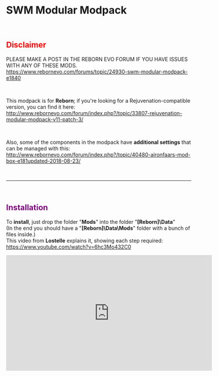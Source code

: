 # SWM Modular Modpack
​
## <span style="color:red"> **Disclaimer** </span>
PLEASE MAKE A POST IN THE REBORN EVO FORUM IF YOU HAVE ISSUES WITH ANY OF THESE MODS.<br />
https://www.rebornevo.com/forums/topic/24930-swm-modular-modpack-e1840

<br />

This modpack is for **Reborn**; if you're looking for a Rejuvenation-compatible version, you can find it here:<br />
http://www.rebornevo.com/forum/index.php?/topic/33807-rejuvenation-modular-modpack-v11-patch-3/

<br />

Also, some of the components in the modpack have **additional settings** that can be managed with this:<br />
http://www.rebornevo.com/forum/index.php?/topic/40480-aironfaars-mod-box-e181updated-2018-08-23/

<br />

--------------------------------------------------

<br />

## <span style="color:purple"> **Installation** </span>

To **install**, just drop the folder "**Mods**" into the folder "**[Reborn]\Data**"<br />
(In the end you should have a "**[Reborn]\Data\Mods**" folder with a bunch of files inside.)<br />
This video from **Lostelle** explains it, showing each step required: https://www.youtube.com/watch?v=6hc3Mo432C0 <br />

<iframe width="560" height="315" src="https://www.youtube.com/embed/6hc3Mo432C0" frameborder="0" allow="accelerometer; autoplay; clipboard-write; encrypted-media; gyroscope; picture-in-picture" allowfullscreen />

<br />
 
If playing on a **Mac** with **Wineskin**, then, as **Tacos** suggests, do all the modding in a Reborn folder outside of the wrapper and then make a new wrapper with that folder.

Every component is **stand-alone**, and can be used on its own; please refer to the "**brief summary**" below for more info on each one.

<br />

--------------------------------------------------

<br />

## <span style="color:blue"> **Brief summary of each mod component** </span>

 

**(Please remember to check and delete the components you do not want when you are installing this mod pack!)**

 
<details>

* "**SWM - AAA**": this component is a trap, and its purpose is to crash the game.<br />
It only exists to force people to read this section. 😛

(**Please read below anyway... many of these mods change the gameplay, and you should at least know about what you have installed.**)
<br />

* "**SWM - BagSortByType**" adds a "sort by type" option when sorting the bag; alphabetical sorting is still available.<br />
(Thanks to **DreamblitzX** for the help!)
<br />

* "**SWM - ChooseStarter**": while you are in the starter selection room, you can select your starter (as if you wanted to give it an item) and use the "Change starter" option to randomize or choose its species.
<br />

* "**SWM - EvOverflow**": if your mon's EV in any stat would go over 252, without breaking the 510 overall limit, then you are offered the choice to improve its IV, at the cost of resetting that EV.<br />
If instead you use friendship berries at 0 EV you are offered the choice to reduce the IV.


* "**SWM - ExpShareFullTeam**": if you have at least 1 ExpShare in your bag and noone in the team is holding one, then everybody in the team will share the battle exp (total exp gained is unchanged: instead of 1 mon getting 60 exp from the battle, you will have 6 mons getting 10 exp each); only the mons who actually fought get Evs.<br />
If you do not have an ExpShare in your bag (i.e. you haven't found it yet, or you gave it to one of the mons in the PC) or if one of the mons in your team is holding it, then it will behave as it does in the unmodded game.
<br />

* "**SWM - FindInPC**" lets you use the box options to find items, eggs, or mons in the PC.<br />
(Leave the search field empty to find anything.)
<br />

* "**SWM - InfiniteBackups**" prevents the game from deleting the oldest backup saves.
<br />

* "**SWM - ItemRadar**" changes the ItemFinder so that, when activated, it stays on and marks hidden items on the game map.<br />
(Alternative graphics by **Player_Null_Name**  : http://www.rebornevo.com/forum/index.php?/topic/24930-swm-modular-modpack-e18/&amp;do=findComment&amp;comment=808102 <br />
Alternative graphics by **Xander** : https://www.rebornevo.com/forum/index.php?/topic/24930-swm-modular-modpack-e18/&amp;do=findComment&amp;comment=835844 <br />

To use them, download the .png image attached to the linked post and use it to replace the mod's default "SWM - ItemRadar.png" file)
<br />

* "**SWM - ItemsBan**" forbids item usage in battle.
<br />

* "**SWM - LearnEggMoves**" lets the move relearner teach any egg move.
<br />

* "**SWM - MiningForRich**": while mining the wall won't collapse, but mining further costs cumulatively more and more money (spent on materials to build a tunnel, of course :P ).
<br />

* "**SWM - Mouse**" simply enables the mouse in-game.<br />
(Eh, I've always wanted to use "simply" to describe something this big 😄  )<br />
(Thanks to **DreamblitzX** for the help!)
<br />

* "**SWM - MultiSelectPC**" lets you move a group of mons in the PC: hold [CTRL] when choosing "Move" to mark (or unmark) the mons you want to move, then select an empty space to move them all or clear the selection.<br />
(Alternative graphics by **Player_Null_Name**  : http://www.rebornevo.com/forum/index.php?/topic/24930-swm-modular-modpack-e18/&amp;do=findComment&amp;comment=813369<br />

To use them, download the .png image attached to the linked post and use it to replace the mod's default "SWM - MultiSelectPC.png" file)
<br />

* "**SWM – NoHpAnimation**" hides the HP gauge animations during battle.
<br />

* "**SWM - NoTMXAnimations**" hides the TM animations for using Cut, Strength, etc, out of battle.
<br />

* "**SWM - NoTMXNeeded**" makes it no longer necessary to teach TM moves (Cut, Strength, Fly, etc) to your mons; just having the badge and the machine is enough to use them out of combat.
<br />

* "**SWM - PickupQoL**" alters the ability PickUp: items picked up are put directly in your bag, and you are sent a message stating who picked what up.
<br />

* "**SWM - PredictRelationshipValues**" makes the move Psychic usable out of combat, and using it lets you know each npc's relationship value.
<br />

* "**SWM - SetWeather**" adds new options in the Pokegear.<br />
"Select Weather" allows you to directly choose the weather for today in the area you are in.<br />
"Reroll weather week" resets the internal weather calendar of the game; useful if you got it stuck by messing with the system date.
<br />

* "**SWM - SharedPC**" makes the last box in the PC shared amongst savegames: mons you put in it will be there if you start a new game or load a different savegame.
<br />

* "**SWM - ShowStatBoosts**" shows each mon's stat stages in battle.<br />
(Alternative graphics by **Player_Null_Name**  : http://www.rebornevo.com/forum/index.php?/topic/24930-swm-modular-modpack-e18/&amp;do=findComment&amp;comment=805921 <br />
To use them, download the .png image attached to the linked post and use it to replace the mod's default "SWM - ShowStatBoosts.png" file)
<br />

* "**SWM - TypeBattleIcons**" shows each mon's type in battle.
<br />

* "**SWM - UnrealClock**" shows the current in-game time.
<br />

* "**SWM - UnrealTime**" changes the game time from real time to simulated time, so that if you only play in the evening you can still get to see morning events too.<br />
(Please note: using it with SetWeather allows you to change the time, but it also resets the calendar - which in turn affects things like the lottery)
<br />

* "**SWM - WildEncounterRates**": if the party leader is holding a Smoke Ball or has the ability Run Away and there are mons in the area that you haven't caught yet, then you're guaranteed to encounter one of those.
<br />

</details>

<br />

--------------------------------------------------

<br />

## <span style="color:green"> **Compatibility with other mods** </span>


Last version of SWM (v59) to be compatible with mods based on **Reborn Episode 18.1**:<br />
https://drive.google.com/open?id=1iuvk4uLSRV4VEMF0Gp5wdv9d5MmlZ-ez

<br />

**Known incompatible mods**:
<details>

* None yet.

* The Follower mod used to require a compatibility patch in E17, but in E18 it may no longer be the case.

* The Sandbox Mode mod used to require a compatibility patch too in E17, but in E18 it is fully compatible.

* Redux at the moment is both compatible and incompatible: SWM mods will run in Redux, but some of them will cause either Redux or themselves (or both) to bug out.

* Memeborn and Memeforms should be compatible, but with big mods it's hard to say for sure without extensive testing (sadly I'm not enough of a masochist to install a difficulty increaser on an already difficult game).

* PR Mod Menu is not compatible.
* Cool Funky Mode is probably not compatible.

</details> 

<br />

**Already compatible, no patch needed**:
<details>

* Any mod that doesn't add files to the **Mods** folder.
* Any mod that doesn't change the **Scripts.rxdata** file.
* The E18 version of the **Sandbox Mode** is fully compatible.
* **Aironfaar**'s **Mod Box** should be fully compatible (some of those mods were even specifically designed to work with SWM).

* **Redux** at the moment is both compatible and incompatible: SWM mods will run in **Redux**, but some of them will cause either **Redux** or themselves (or both) to bug out.

* **Memeborn** and **Memeforms** should be compatible, but with big mods it's hard to say for sure without extensive testing (sadly I'm not enough of a masochist to install a difficulty increaser on an already difficult game).

* **Pyrolusitium Z** is compatible, but you have to follow its install instructions.
* **Alternate Form Pack** is fully compatible.

* **The Sage of Reborn** is fully compatible.

</details>

<br />

If there's any I forgot about, sorry; simply ask about them.
 

--------------------------------------------------


## <span style="color:orange"> **Changelog** </span>
 
<details>

v66
* EvOverflow has been edited to be compatible with Redux.


v65
* UnrealTime no longer blocks the Lottery minigame (there are easier ways to cheat, after all).


v64
* SWM has been updated to 18.4.

* UnrealTime has been split into two components.


v63
* SharedPC should now be compatible with the Mac version of the game.


v62
* Fixed a bug in BagSortByType.


v61
* SharedPC notifies if the game is not updated to Episode 18.2.


v60
* SharedPC is updated to Episode 18.2.


v59
* SharedPC should now be able to detect corrupted SharedPC.rxdata files and prevent them from being loaded.


v58
* ChooseStarter can now be used to get any Drapion form, modded or not.


v57
* Pickup chance can now be changed using another mod.


v56
* Added a check to ItemRadar to prevent an error.


v55
* Added an option for NoTMXNeeded.


v54
* Added NoHpAnimation.


v53
* Mouse can now select/deselect the button for Z moves/mega evolution/ultra burst.


v52
* Added WildEncounterRates.


v51
* UnrealTime's timescale customization is now handled by another mod.


v50
* Changed the order of the TMXs in NoTMXNeeded.


v49
* SetWeather now tries to prevent a crash by resetting the weather calendar before changing it.


v48
* Added EvOverflow.

* ExpShareFullTeam now tries to show the Exp gained only once per defeated foe.


v47
* UnrealTime's timescale can now be customized.


v46
* Added FindInPC.

* Added MultiSelectPC.


v45
* Added PredictRelationshipValues.

* The moves in NoTMXNeeded are now sorted alphabetically.


v44
* ChooseStarter now also checks for the number of badges.


v43
* Removed an unexpected break from NoTmxNeeded.

* Improved bitmaps' creation in ShowStatBoosts.


v42
* LearnEggMoves now lists incense-bred moves too.


v41
* ChooseStarter and NoTMXNeeded are no longer fused together.

* ChooseStarter now accepts partial names when looking for the chosen species.

* NoTMXNeeded's menu entries are now grouped together in a submenu.


v40
* Added ShowStatBoosts.


v39
* Mouse should no longer indirectly overwrite the speed-up key.


v38
* Added a version check to every component of this modpack.


v37
* Updated the modpack to E18.

* Added AAA.

* Added BagSortByType.

* Added Mouse.

* Removed EggPicking (a derivative of it is included in the unmodded E18).


v36
* NoTMXNeeded is now compatible with another mod's option.

* Added MiningForRich.


v35
* EggPicking got polished up a bit.


v34
* Code improvement for ItemRadar.


v33
* PickupQoL now also affects Honey Gather.


v32
* Added InfiniteBackups, and changed SharedPC to accomodate its edits.

* Removed Insurgence (redundant, since another mod offers the same functionality).


v31
* Added Insurgence.


v30
* v29 was a lie.


v29
* ExpShareFullTeam now accepts another mod's option.


v28
* UnrealTime now includes an on-screen clock.


v27
* Fixed interaction between EggPicking and the Follower mod.


v26

* Fixed a crash with ExpShareFullTeam when fighting double battles while having an incomplete party.


v25
* Fixed a typo in EggPicking.
* ItemsBan accidentally banned pokeballs too.


v24
* Slight code improvement for SharedPC, EggPicking, and ExpShareFullTeam.
* Added module ItemsBan


v23
* Started changelog.

</details>
 
 

--------------------------------------------------

 

## <span style="color:brown"> **For previous Reborn episodes** </span>

 
<details>

Episode 17
* Download: https://drive.google.com/file/d/1pemW487Qt9kMKQnxS4rhdjamnw0pjhAN/view?usp=sharing <br />
* Compatibility patches: (install the mod, then SWM, then the patch)<br />
  * **Personthing**'s **Follower mod**: https://drive.google.com/open?id=1gov02z03QCcFKw42xhklxpO5vQNIm6Yw <br />
  * **DerxwnaKapsyla**'s **Sandbox mod**: https://drive.google.com/open?id=1jTyAkNqMHjuaU6qDMoB893z12ZNZmJK4 <br />


Episode 16
* Download: https://drive.google.com/open?id=0B4XiRtkwr4blLXdlX29BU3ZZQ0E

</details>
